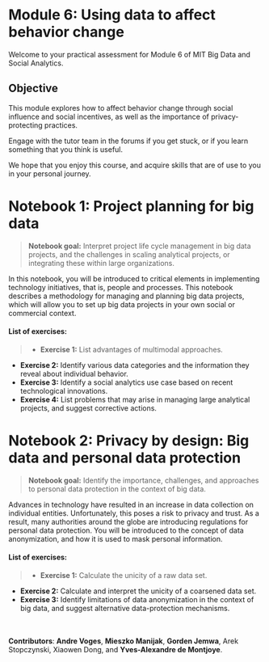 # Module 6: Using data to affect behavior change
Welcome to your practical assessment for Module 6 of MIT Big Data and Social Analytics.



## Objective
This module explores how to affect behavior change through social influence and social incentives, as well as the importance of privacy-protecting practices.

Engage with the tutor team in the forums if you get stuck, or if you learn something that you think is useful.

We hope that you enjoy this course, and acquire skills that are of use to you in your personal journey.

# Notebook 1: Project planning for big data
> **Notebook goal:** Interpret project life cycle management in big data projects, and the challenges in scaling analytical projects, or integrating these within large organizations.

In this notebook, you will be introduced to critical elements in implementing technology initiatives, that is, people and processes. This notebook describes a methodology for managing and planning big data projects,  which will allow you to set up big data projects in your own social or commercial context.

####  List of exercises:
>- **Exercise 1:** List advantages of multimodal approaches.
- **Exercise 2:** Identify various data categories and the information they reveal about individual behavior.
- **Exercise 3:** Identify a social analytics use case based on recent technological innovations.
- **Exercise 4:** List problems that may arise in managing large analytical projects, and suggest corrective actions.

# Notebook 2: Privacy by design: Big data and personal data protection
> **Notebook goal:** Identify the importance, challenges, and approaches to personal data protection in the context of big data.

Advances in technology have resulted in an increase in data collection on individual entities. Unfortunately, this poses a risk to privacy and trust. As a result, many authorities around the globe are introducing regulations for personal data protection. You will be introduced to the concept of data anonymization, and how it is used to mask personal information.

####  List of exercises:
> - **Exercise 1:** Calculate the unicity of a raw data set.
- **Exercise 2:** Calculate and interpret the unicity of a coarsened data set.
- **Exercise 3:** Identify limitations of data anonymization in the context of big data, and suggest alternative data-protection mechanisms.


<br></br>
**Contributors**:
**Andre Voges**, **Mieszko Manijak**, **Gorden Jemwa**, Arek Stopczynski, Xiaowen Dong, and **Yves-Alexandre de Montjoye**.
